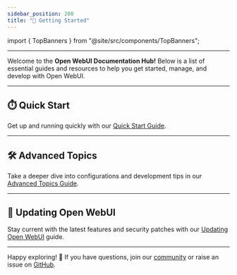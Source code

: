 ```yaml
---
sidebar_position: 200
title: "🚀 Getting Started"
---
```


import { TopBanners } from "@site/src/components/TopBanners";

<TopBanners />

---

Welcome to the **Open WebUI Documentation Hub!** Below is a list of essential guides and resources to help you get started, manage, and develop with Open WebUI.

---

## ⏱️ Quick Start

Get up and running quickly with our [Quick Start Guide](/getting-started/quick-start).

---

## 🛠️ Advanced Topics

Take a deeper dive into configurations and development tips in our [Advanced Topics Guide](/getting-started/advanced-topics).

---

## 🔄 Updating Open WebUI

Stay current with the latest features and security patches with our [Updating Open WebUI](./updating) guide.

---

Happy exploring! 🎉 If you have questions, join our [community](https://discord.gg/5rJgQTnV4s) or raise an issue on [GitHub](https://github.com/open-webui/open-webui).
